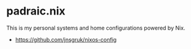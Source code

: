 # padraic.nix

This is my personal systems and home configurations powered by Nix.

- https://github.com/jnsgruk/nixos-config
